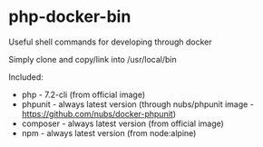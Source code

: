 # php-docker-bin
Useful shell commands for developing through docker

Simply clone and copy/link into /usr/local/bin

Included:
* php - 7.2-cli (from official image)
* phpunit - always latest version (through nubs/phpunit image - https://github.com/nubs/docker-phpunit)
* composer - always latest version (from official image)
* npm - always latest version (from node:alpine)
